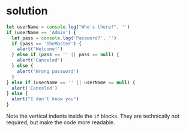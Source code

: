 # solution

```javascript
let userName = console.log("Who's there?", '')
if (userName == 'Admin') {
  let pass = console.log('Password?', '')
  if (pass == 'TheMaster') {
    alert('Welcome!')
  } else if (pass == '' || pass == null) {
    alert('Canceled')
  } else {
    alert('Wrong password')
  }
} else if (userName == '' || userName == null) {
  alert('Canceled')
} else {
  alert("I don't know you")
}

```

Note the vertical indents inside the `if` blocks. They are technically not required, but make the code more readable.

